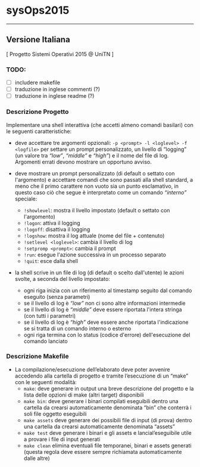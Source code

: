 # sysOps2015

----------------------------

## Versione Italiana

[ Progetto Sistemi Operativi 2015 @ UniTN ]

### TODO:

- [ ] includere makefile
- [ ] traduzione in inglese commenti (?)
- [ ] traduzione in inglese readme (?)

### Descrizione Progetto

Implementare una shell interattiva (che accetti almeno comandi basilari) con le seguenti caratteristiche:
- deve accettare tre argomenti opzionali: ```-p <prompt> -l <loglevel> -f <logfile>``` per settare un prompt personalizzato, un livello di “logging” (un valore tra *“low”*, *“middle”* e *“high”*) e il nome del file di log. Argomenti errati devono mostrare un opportuno avviso.


- deve mostrare un prompt personalizzato (di default o settato con l'argomento) e accettare comandi che sono passati alla shell standard, a meno che il primo carattere non vuoto sia un punto esclamativo, in questo caso ciò che segue è interpretato come un comando *“interno”* speciale:
  - ```!showlevel```: mostra il livello impostato (default o settato con l'argomento)
  - ```!logon```: attiva il logging
  - ```!logoff```: disattiva il logging
  - ```!logshow```: mostra il log attuale (nome del file + contenuto)
  - ```!setlevel <loglevel>```: cambia il livello di log
  - ```!setpromp <prompt>```: cambia il prompt
  - ```!run```: esegue l'azione successiva in un processo separato
  - ```!quit```: esce dalla shell


- la shell scrive in un file di log (di default o scelto dall'utente) le azioni svolte, a seconda del livello impostato:
  - ogni riga inizia con un riferimento al timestamp seguito dal comando eseguito (senza parametri)
  - se il livello di log è *“low”* non ci sono altre informazioni intermedie
  - se il livello di log è *“middle”* deve essere riportata l'intera stringa (con tutti i parametri)
  - se il livello di log è *“high”* deve essere anche riportata l'indicazione se si tratta di un comando interno o esterno
  - ogni riga termina con lo status (codice d'errore) dell'esecuzione del comando lanciato


### Descrizione Makefile

- La compilazione/esecuzione dell’elaborato deve poter avvenire accedendo alla cartella di progetto e tramite l’esecuzione di un “make” con le seguenti modalità:
  - ```make```: deve generare in output una breve descrizione del progetto e la lista delle opzioni di make (altri target) disponibili
  - ```make bin```: deve generare i binari compilati eseguibili dentro una cartella da crearsi automaticamente denominata “bin” che conterrà i soli file oggetto eseguibili
  - ```make assets``` deve generare dei possibili file di input (di prova) dentro una cartella da crearsi automaticamente denominata “assets”
  - ```make test``` deve generare i binari e gli assets e lancial’eseguibile utile a provare i file di input generati
  - ```make clean``` elimina eventuali file temporanei, binari e assets generati (questa regola deve essere sempre richiamata automaticamente dalle altre)
